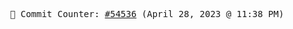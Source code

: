 <p align="center">
    <samp>
        📮 Commit Counter: <a href="https://github.com/Javascript-void0/Javascript-void0/commits/main">#54536</a> (April 28, 2023 @ 11:38 PM)
    </samp>
</p>